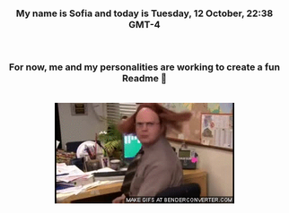 


<div align="center">
<h3 >My name is Sofia and today is Tuesday, 12 October, 22:38 GMT-4</h3><br>
<h3 >For now, me and my personalities are working to create a fun Readme 👋
</h3><br>
<img src='img/dwight.gif' alt='working...'/>
</div>
